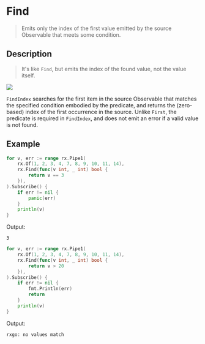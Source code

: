 # Find

> Emits only the index of the first value emitted by the source Observable that meets some condition.

## Description

> It's like `Find`, but emits the index of the found value, not the value itself.

![](https://rxjs.dev/assets/images/marble-diagrams/findIndex.png)

`FindIndex` searches for the first item in the source Observable that matches the specified condition embodied by the predicate, and returns the (zero-based) index of the first occurrence in the source. Unlike `First`, the predicate is required in `FindIndex`, and does not emit an error if a valid value is not found.

## Example

```go
for v, err := range rx.Pipe1(
    rx.Of(1, 2, 3, 4, 7, 8, 9, 10, 11, 14),
    rx.Find(func(v int, _ int) bool {
        return v == 3
    }),
).Subscribe() {
    if err != nil {
        panic(err)
    }
    println(v)
}
```

Output:

```
3
```

```go
for v, err := range rx.Pipe1(
    rx.Of(1, 2, 3, 4, 7, 8, 9, 10, 11, 14),
    rx.Find(func(v int, _ int) bool {
        return v > 20
    }),
).Subscribe() {
    if err != nil {
        fmt.Println(err)
        return
    }
    println(v)
}
```

Output:

```
rxgo: no values match
```
